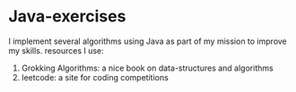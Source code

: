 # Java-exercises
I implement several algorithms using Java as part of my mission to improve my skills.
resources I use:
  1. Grokking Algorithms: a nice book on data-structures and algorithms
  2. leetcode: a site for coding competitions 
